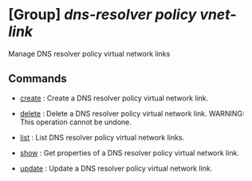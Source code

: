# [Group] _dns-resolver policy vnet-link_

Manage DNS resolver policy virtual network links

## Commands

- [create](/Commands/dns-resolver/policy/vnet-link/_create.md)
: Create a DNS resolver policy virtual network link.

- [delete](/Commands/dns-resolver/policy/vnet-link/_delete.md)
: Delete a DNS resolver policy virtual network link. WARNING: This operation cannot be undone.

- [list](/Commands/dns-resolver/policy/vnet-link/_list.md)
: List DNS resolver policy virtual network links.

- [show](/Commands/dns-resolver/policy/vnet-link/_show.md)
: Get properties of a DNS resolver policy virtual network link.

- [update](/Commands/dns-resolver/policy/vnet-link/_update.md)
: Update a DNS resolver policy virtual network link.
